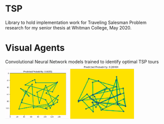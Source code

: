 # TSP
Library to hold implementation work for Traveling Salesman Problem research for my senior thesis at Whitman College, May 2020.


# Visual Agents
Convolutional Neural Network models trained to identify optimal TSP tours
<img src="TSP_NVA.gif" width="204">
<img src="TSP_NVA1.gif" width="204">
